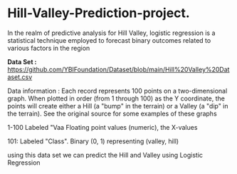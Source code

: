 # Hill-Valley-Prediction-project.
In the realm of predictive analysis for Hill Valley, logistic regression is a statistical technique employed to forecast binary outcomes related to various factors in the region



**Data Set :**  https://github.com/YBIFoundation/Dataset/blob/main/Hill%20Valley%20Dataset.csv 

Data information : Each record represents 100 points on a two-dimensional graph. When plotted in order (from 1 through 100) as the Y coordinate, the points will create either a Hill (a "bump" in the terrain) or a Valley (a "dip" in the terrain). See the original source for some examples of these graphs

1-100 Labeled "Vaa Floating point values (numeric), the X-values

101: Labeled "Class". Binary (0, 1) representing (valley, hill)

using this data set we can predict the Hill and Valley using Logistic Regression
